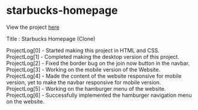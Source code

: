 # starbucks-homepage
View the project <a href="https://vibhatsu08.github.io/starbucks-homepage/">here</a> <br/>

Title : Starbucks Homepage (Clone) <br/>

ProjectLog[0] - Started making this project in HTML and CSS. <br/>
ProjectLog[1] - Completed making the desktop version of this project. <br/>
ProjectLog[2] - Fixed the border bug on the join now button in the navbar. <br/>
ProjectLog[3] - Working on the mobile version of the Website. <br/>
ProjectLog[4] - Made the content of the website responsive for mobile version, yet to make the navbar responsive for mobile version. <br/>
ProjectLog[5] - Working on the hamburger menu of the website. <br/>
ProjectLog[6] - Successfully implemented the hamburger navigation menu on the website. <br/>
